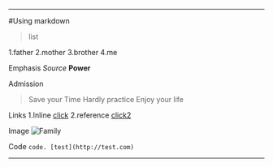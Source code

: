 ***
#Using markdown

> list

1.father
2.mother
3.brother
4.me

Emphasis
*Source*
**Power**

Admission
> Save your Time
> Hardly practice
> Enjoy your life

Links
1.Inline
[click](www.naver.com)
2.reference
[click2][funny]


Image
![Family](http://ncc.phinf.naver.net/20140428_129/1398643364516gKIdq_JPEG/1-1.jpg?type=w646)

Code
`code. [test](http://test.com)`
***


[funny]: www.nate.com
